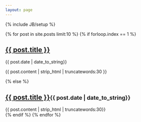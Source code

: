 ```yaml
---
layout: page
---
```

{% include JB/setup %}
<div class="posts">
  {% for post in site.posts limit:10 %}
  {% if forloop.index == 1 %}
  <div class="hero-unit">
    <h2><a href="{{ BASE_PATH }}{{ post.url }}">{{ post.title }}</a></h2>
	<p>{{ post.date | date_to_string}}</p>
    <p>{{ post.content | strip_html | truncatewords:30 }}</p>
  </div>
  {% else %}
  <div>
    <h2><a href="{{ BASE_PATH }}{{ post.url }}">{{ post.title }}</a><small class="pull-right">{{ post.date | date_to_string}}</small></h2>
    {{ post.content | strip_html | truncatewords:30}}
  </div>
  {% endif %}
  {% endfor %}
</div>
